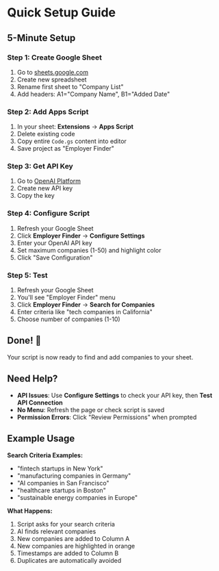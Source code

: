 # Quick Setup Guide

## 5-Minute Setup

### Step 1: Create Google Sheet
1. Go to [sheets.google.com](https://sheets.google.com)
2. Create new spreadsheet
3. Rename first sheet to "Company List"
4. Add headers: A1="Company Name", B1="Added Date"

### Step 2: Add Apps Script
1. In your sheet: **Extensions** → **Apps Script**
2. Delete existing code
3. Copy entire `Code.gs` content into editor
4. Save project as "Employer Finder"

### Step 3: Get API Key
1. Go to [OpenAI Platform](https://platform.openai.com/api-keys)
2. Create new API key
3. Copy the key

### Step 4: Configure Script
1. Refresh your Google Sheet
2. Click **Employer Finder** → **Configure Settings**
3. Enter your OpenAI API key
4. Set maximum companies (1-50) and highlight color
5. Click "Save Configuration"

### Step 5: Test
1. Refresh your Google Sheet
2. You'll see "Employer Finder" menu
3. Click **Employer Finder** → **Search for Companies**
4. Enter criteria like "tech companies in California"
5. Choose number of companies (1-10)

## Done! 🎉

Your script is now ready to find and add companies to your sheet.

## Need Help?

- **API Issues**: Use **Configure Settings** to check your API key, then **Test API Connection**
- **No Menu**: Refresh the page or check script is saved
- **Permission Errors**: Click "Review Permissions" when prompted

## Example Usage

**Search Criteria Examples:**
- "fintech startups in New York"
- "manufacturing companies in Germany" 
- "AI companies in San Francisco"
- "healthcare startups in Boston"
- "sustainable energy companies in Europe"

**What Happens:**
1. Script asks for your search criteria
2. AI finds relevant companies
3. New companies are added to Column A
4. New companies are highlighted in orange
5. Timestamps are added to Column B
6. Duplicates are automatically avoided 